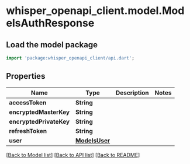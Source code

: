 # whisper_openapi_client.model.ModelsAuthResponse

## Load the model package
```dart
import 'package:whisper_openapi_client/api.dart';
```

## Properties
Name | Type | Description | Notes
------------ | ------------- | ------------- | -------------
**accessToken** | **String** |  | 
**encryptedMasterKey** | **String** |  | 
**encryptedPrivateKey** | **String** |  | 
**refreshToken** | **String** |  | 
**user** | [**ModelsUser**](ModelsUser.md) |  | 

[[Back to Model list]](../README.md#documentation-for-models) [[Back to API list]](../README.md#documentation-for-api-endpoints) [[Back to README]](../README.md)


